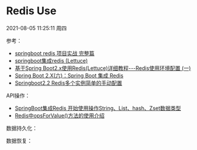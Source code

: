 # Redis Use

2021-08-05 11:25:11 周四

参考：

 - [springboot redis 项目实战 完整篇](https://www.jianshu.com/p/5596c3a4978d)
 - [springboot集成redis (Lettuce)](https://blog.csdn.net/u014082714/article/details/105294268/)
 - [基于Spring Boot2.x使用Redis(Lettuce)详细教程---Redis使用环境配置 (一)](https://blog.csdn.net/jetty_welcome/article/details/104866487?utm_medium=distribute.pc_relevant.none-task-blog-2~default~baidujs_title~default-1.control&spm=1001.2101.3001.4242)
 - [Spring Boot 2.X(六)：Spring Boot 集成 Redis](https://www.cnblogs.com/zwqh/p/11664782.html)
 - [Springboot2.2 Redis多个实例简单的手动配置](https://blog.csdn.net/chenypgg/article/details/85698209)

API操作：

 - [SpringBoot集成Redis 开始使用操作String、List、hash、Zset数据类型](https://blog.csdn.net/weixin_44806772/article/details/106083152)
 - [Redis中opsForValue()方法的使用介绍](https://blog.csdn.net/m0_55208404/article/details/113728643)

数据持久化：


数据恢复：